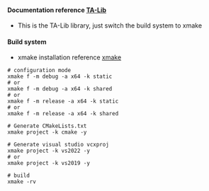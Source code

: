 #### Documentation reference [TA-Lib](https://www.ta-lib.org/)
+ This is the TA-Lib library, just switch the build system to xmake

#### Build system
+ xmake installation reference [xmake](https://xmake.io/#/getting_started)

```shell
# configuration mode
xmake f -m debug -a x64 -k static
# or
xmake f -m debug -a x64 -k shared
# or
xmake f -m release -a x64 -k static
# or
xmake f -m release -a x64 -k shared

# Generate CMakeLists.txt
xmake project -k cmake -y

# Generate visual studio vcxproj
xmake project -k vs2022 -y
# or
xmake project -k vs2019 -y

# build 
xmake -rv
```